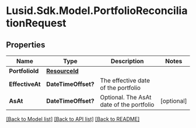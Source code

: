
# Lusid.Sdk.Model.PortfolioReconciliationRequest

## Properties

Name | Type | Description | Notes
------------ | ------------- | ------------- | -------------
**PortfolioId** | [**ResourceId**](ResourceId.md) |  | 
**EffectiveAt** | **DateTimeOffset?** | The effective date of the portfolio | 
**AsAt** | **DateTimeOffset?** | Optional. The AsAt date of the portfolio | [optional] 

[[Back to Model list]](../README.md#documentation-for-models)
[[Back to API list]](../README.md#documentation-for-api-endpoints)
[[Back to README]](../README.md)

